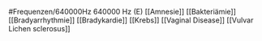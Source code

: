 #Frequenzen/640000Hz
640000 Hz (E)
[[Amnesie]]
[[Bakteriämie]]
[[Bradyarrhythmie]]
[[Bradykardie]]
[[Krebs]]
[[Vaginal Disease]]
[[Vulvar Lichen sclerosus]]